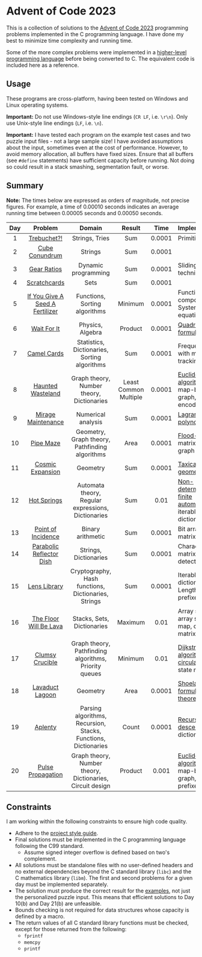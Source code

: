 # Advent of Code 2023

This is a collection of solutions to the
[Advent of Code 2023](https://adventofcode.com/2023) programming problems
implemented in the C programming language. I have done my best to minimize time
complexity and running time.

Some of the more complex problems were implemented in a
[higher-level programming language](ref/) before being converted to C. The
equivalent code is included here as a reference.

## Usage

These programs are cross-platform, having been tested on Windows and Linux
operating systems.

**Important:** Do not use Windows-style line endings (`CR LF`, i.e. `\r\n`).
Only use Unix-style line endings (`LF`, i.e. `\n`).

**Important:** I have tested each program on the example test cases and two
puzzle input files - not a large sample size! I have avoided assumptions about
the input, sometimes even at the cost of performance. However, to avoid memory
allocation, all buffers have fixed sizes. Ensure that all buffers (see `#define`
statements) have sufficient capacity before running. Not doing so could result
in a stack smashing, segmentation fault, or worse.

## Summary

**Note:** The times below are expressed as orders of magnitude, not precise
figures. For example, a time of 0.00010 seconds indicates an average running
time between 0.00005 seconds and 0.00050 seconds.

| Day |                     Problem                     |                             Domain                             |        Result         |  Time  | Implementation                                                                                                                                                |
| :-: | :---------------------------------------------: | :------------------------------------------------------------: | :-------------------: | :----: | :------------------------------------------------------------------------------------------------------------------------------------------------------------ |
|  1  |           [Trebuchet?!](src/day01b.c)           |                         Strings, Tries                         |          Sum          | 0.0001 | Primitive [trie](https://en.wikipedia.org/wiki/Trie)                                                                                                          |
|  2  |         [Cube Conundrum](src/day02b.c)          |                            Strings                             |          Sum          | 0.0001 |                                                                                                                                                               |
|  3  |           [Gear Ratios](src/day03b.c)           |                      Dynamic programming                       |          Sum          | 0.0001 | Sliding window technique                                                                                                                                      |
|  4  |          [Scratchcards](src/day04b.c)           |                              Sets                              |          Sum          | 0.0001 |                                                                                                                                                               |
|  5  | [If You Give A Seed A Fertilizer](src/day05b.c) |                 Functions, Sorting algorithms                  |        Minimum        | 0.0001 | Function composition, System of linear equations                                                                                                              |
|  6  |           [Wait For It](src/day06b.c)           |                        Physics, Algebra                        |        Product        | 0.0001 | [Quadratic formula](https://en.wikipedia.org/wiki/Quadratic_formula)                                                                                          |
|  7  |           [Camel Cards](src/day07b.c)           |          Statistics, Dictionaries, Sorting algorithms          |          Sum          | 0.0001 | Frequency map with mode-tracking                                                                                                                              |
|  8  |        [Haunted Wasteland](src/day08b.c)        |           Graph theory, Number theory, Dictionaries            | Least Common Multiple | 0.0001 | [Euclidean algorithm](https://en.wikipedia.org/wiki/Euclidean_algorithm), map-based graph, base-36 encoding                                                   |
|  9  |       [Mirage Maintenance](src/day09b.c)        |                       Numerical analysis                       |          Sum          | 0.0001 | [Lagrange polynomial](https://en.wikipedia.org/wiki/Lagrange_polynomial)                                                                                      |
| 10  |            [Pipe Maze](src/day10a.c)            |         Geometry, Graph theory, Pathfinding algorithms         |         Area          | 0.0001 | [Flood-fill](https://en.wikipedia.org/wiki/Flood_fill), matrix-based graph                                                                                    |
| 11  |        [Cosmic Expansion](src/day11b.c)         |                            Geometry                            |          Sum          | 0.0001 | [Taxicab geometry](https://en.wikipedia.org/wiki/Taxicab_geometry)                                                                                            |
| 12  |           [Hot Springs](src/day12b.c)           |       Automata theory, Regular expressions, Dictionaries       |          Sum          |  0.01  | [Non-deterministic finite automaton](https://en.m.wikipedia.org/wiki/Nondeterministic_finite_automaton), iterable dictionary                                  |
| 13  |       [Point of Incidence](src/day13b.c)        |                       Binary arithmetic                        |          Sum          | 0.0001 | Bit array, bit matrix                                                                                                                                         |
| 14  |    [Parabolic Reflector Dish](src/day14b.c)     |                     Strings, Dictionaries                      |          Sum          | 0.0001 | Character matrix, cycle detection                                                                                                                             |
| 15  |          [Lens Library](src/day15b.c)           |      Cryptography, Hash functions, Dictionaries, Strings       |          Sum          | 0.0001 | Iterable ordered dictionary, Length-prefixed string                                                                                                           |
| 16  |     [The Floor Will Be Lava](src/day16b.c)      |                   Stacks, Sets, Dictionaries                   |        Maximum        |  0.01  | Array stack, array set, array map, character matrix                                                                                                           |
| 17  |         [Clumsy Crucible](src/day17b.c)         |     Graph theory, Pathfinding algorithms, Priority queues      |        Minimum        |  0.01  | [Dijkstra\'s algorithm](https://en.wikipedia.org/wiki/Dijkstra%27s_algorithm), [circular buffer](https://en.wikipedia.org/wiki/Circular_buffer), state matrix |
| 18  |         [Lavaduct Lagoon](src/day18b.c)         |                            Geometry                            |         Area          | 0.0001 | [Shoelace formula](https://en.wikipedia.org/wiki/Shoelace_formula), [Pick\'s theorem](https://en.wikipedia.org/wiki/Pick%27s_theorem)                         |
| 19  |             [Aplenty](src/day19b.c)             | Parsing algorithms, Recursion, Stacks, Functions, Dictionaries |         Count         | 0.0001 | [Recursive descent parser](https://en.wikipedia.org/wiki/Recursive_descent_parser), dictionary                                                                |
| 20  |        [Pulse Propagation](src/day20b.c)        |   Graph theory, Number theory, Dictionaries, Circuit design    |        Product        | 0.001  | [Euclidean algorithm](https://en.wikipedia.org/wiki/Euclidean_algorithm), map-based graph, length-prefixed string                                             |

## Constraints

I am working within the following constraints to ensure high code quality.

- Adhere to the [project style guide](cstyle.md).
- Final solutions must be implemented in the C programming language following
  the C99 standard.
  - Assume signed integer overflow is defined based on two\'s complement.
- All solutions must be standalone files with no user-defined headers and no
  external dependencies beyond the C standard library (`libc`) and the C
  mathematics library (`libm`). The first and second problems for a given day
  must be implemented separately.
- The solution must produce the correct result for the [examples](data/), not
  just the personalized puzzle input. This means that efficient solutions to
  Day 10(b) and Day 21(b) are unfeasible.
- Bounds checking is not required for data structures whose capacity is defined
  by a macro.
- The return values of all C standard library functions must be checked, except
  for those returned from the following:
  - `fprintf`
  - `memcpy`
  - `printf`
